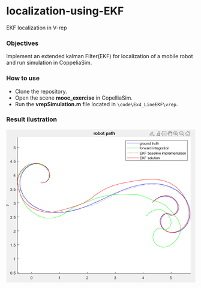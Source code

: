 # localization-using-EKF
EKF localization in V-rep

### Objectives ###
Implement an extended kalman Filter(EKF) for localization of a mobile robot and run simulation in CoppeliaSim.

### How to use ###
* Clone the repository.
* Open the scene **mooc_exercise** in CopelliaSim.
* Run the **vrepSimulation.m** file located in ``\code\Ex4_LineEKF\vrep``.

### Result ilustration ###
![result](/images/Matlabplot.png)
